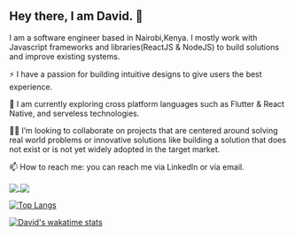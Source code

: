 ## Hey there, I am David. 👋
I am a software engineer based in Nairobi,Kenya. 
I mostly work with Javascript frameworks and libraries(ReactJS & NodeJS) to build solutions and improve existing systems.

⚡️ I have a passion for building intuitive designs to give users the best experience.

🔭 I am currently exploring cross platform languages such as Flutter & React Native, and serveless technologies.

👫🏽 I’m looking to collaborate on projects that are centered around solving real world problems or innovative solutions like
building a solution that does not exist or is not yet widely adopted in the target market.

📫 How to reach me: you can reach me via LinkedIn or via email.


<a href="https://github.com/david-mbugua/github-readme-stats">
  <img align=center src="https://github-readme-stats.vercel.app/api/top-langs/?username=david-mbugua&layout=compact&theme=dracular" />
</a>
<a href="https://github.com/david-mbugua/github-readme-stats">
  <img align=center src="https://github-readme-stats.vercel.app/api/wakatime?username=David_Mbugua"/>
</a>

[![Top Langs](https://github-readme-stats.vercel.app/api/top-langs/?username=david-mbugua&layout=compact&theme=dracular)](https://github.com/david-mbugua/github-readme-stats)

[![David's wakatime stats](https://github-readme-stats.vercel.app/api/wakatime?username=David_Mbugua)](https://github.com/david-mbugua/github-readme-stats)


<!--
**david-mbugua/david-mbugua** is a ✨ _special_ ✨ repository because its `README.md` (this file) appears on your GitHub profile.

Here are some ideas to get you started:

- 🔭 I’m currently working on ...
- 🌱 I’m currently learning ...
- 👯 I’m looking to collaborate on ...
- 🤔 I’m looking for help with ...
- 💬 Ask me about ...
- 📫 How to reach me: ...
- 😄 Pronouns: ...
- ⚡ Fun fact: ...
-->
